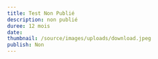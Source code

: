 ```yaml
---
title: Test Non Publié
description: non publié
duree: 12 mois
date: 
thumbnail: /source/images/uploads/download.jpeg
publish: Non
---
```


